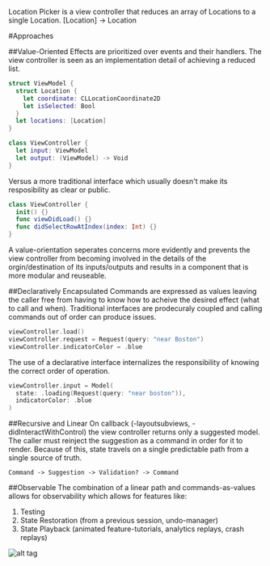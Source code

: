 Location Picker is a view controller that reduces an array of Locations to a single Location. [Location] -> Location

#Approaches

##Value-Oriented
Effects are prioritized over events and their handlers. The view controller is seen as an implementation detail of achieving a reduced list.

```Swift
struct ViewModel {
  struct Location {
    let coordinate: CLLocationCoordinate2D
    let isSelected: Bool
  }
  let locations: [Location]
}

class ViewController {
  let input: ViewModel
  let output: (ViewModel) -> Void
}
```

Versus a more traditional interface which usually doesn't make its resposibility as clear or public.
```Swift
class ViewController {
  init() {}
  func viewDidLoad() {}
  func didSelectRowAtIndex(index: Int) {}
}
```

A value-orientation seperates concerns more evidently and prevents the view controller from becoming involved in the details of the orgin/destination of its inputs/outputs and results in a component that is more modular and reuseable.

##Declaratively Encapsulated
Commands are expressed as values leaving the caller free from having to know how to acheive the desired effect (what to call and when). Traditional interfaces are prodecuraly coupled and calling commands out of order can produce issues.
```Swift
viewController.load()
viewController.request = Request(query: "near Boston")
viewController.indicatorColor = .blue
```

The use of a declarative interface internalizes the responsibility of knowing the correct order of operation.
```Swift
viewController.input = Model(
  state: .loading(Request(query: "near boston")),
  indicatorColor: .blue
)
```

##Recursive and Linear
On callback (-layoutsubviews, -didInteractWithControl) the view controller returns only a suggested model. The caller must reinject the suggestion as a command in order for it to render. Because of this, state travels on a single predictable path from a single source of truth.

    Command -> Suggestion -> Validation? -> Command

##Observable
The combination of a linear path and commands-as-values allows for observability which allows for features like:

1. Testing
2. State Restoration (from a previous session, undo-manager)
3. State Playback (animated feature-tutorials, analytics replays, crash replays)

![alt tag](https://github.com/BrianSemiglia/LocationPicker/blob/master/replay.gif)
